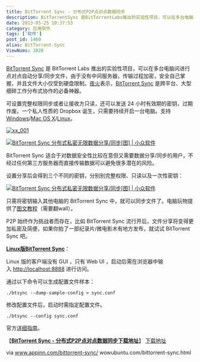 ```yaml
---
title: BitTorrent Sync - 分布式P2P点对点数据同步
description: BitTorrentSync 是BitTorrentLabs推出的实验性项目，可以在多台电脑间进行点对点自动分享/同步文件，由于没有中间服务器，传输过程加密，安全自己掌握，并且文件大小仅受到硬盘限制。夜火表示，BitTorrentSync 是跨平台、大型细碎工作分布式协作的必备神器。可设置完整权限同步或者让接收方只读，还可以发送24小时有效期的密钥，过期作废。一个
date: 2013-05-25 10:37:53
category: 应用软件
tags: ['软件']
post_id: 1460
alias: BitTorrent-Sync
ViewNums: 3028
---
```


[BitTorrent Sync](/blog/bittorrent-sync) 是 BitTorrent Labs 推出的实验性项目，可以在多台电脑间进行点对点自动分享/同步文件，由于没有中间服务器，传输过程加密，安全自己掌握，并且文件大小仅受到硬盘限制。[夜火](http://www.15897.com/)表示，[BitTorrent Sync](/blog/bittorrent-sync) 是跨平台、大型细碎工作分布式协作的必备神器。

可设置完整权限同步或者让接收方只读，还可以发送 24 小时有效期的密钥，过期作废。一个私人性质的 Dropbox 诞生，只需要持续开启一台电脑。支持 [Windows](/blog/windows-server-2008-x86-dvd-chs)/[Mac OS X](/tags/Mac)/[Linux](/tags/Linux)。

[![xx_001](http://wowubuntu.com/wp-content/uploads/2013/05/xx_001.png)](/blog/bittorrent-sync)

[![BitTorrent Sync 分布式私密无限数据分享/同步[图] | 小众软件](http://img3.appinn.com/images/201304/2013-04-25-11-55-17.png/o "BitTorrent Sync 分布式私密无限数据分享/同步[图] | 小众软件")](/blog/bittorrent-sync)

BitTorrent Sync 适合于对数据安全性比较在意但又需要数据分享/同步的用户，不经过任何第三方服务器而直接传输数据可以避免很多潜在的风险。

设置分享后会得到三个不同的密钥，分别别完整权限、只读以及一次性密钥：

[![BitTorrent Sync 分布式私密无限数据分享/同步[图] | 小众软件](http://img3.appinn.com/images/201304/2013-04-25-2-30-26.png/o "BitTorrent Sync 分布式私密无限数据分享/同步[图] | 小众软件")](/blog/bittorrent-sync)

只需将密钥输入其他电脑的 BitTorrent Sync 中，就可以同步文件了。电脑玩物提供了[图文教程](http://playpcesor.blogspot.com/2013/04/bittorrent-sync-bt-dropbox.html)（需要翻wall）。

P2P 始终作为挑战者而存在，比如 BitTorrent Sync 流行开后，文件分享将变得更加私密及简便，如果你拍了一部纪录片/微电影木有地方发布，就试试 BitTorrent Sync 吧。

[**Linux版BitTorrent Sync**](/blog/bittorrent-sync)：

Linux 版的客户端没有 GUI ，只有 Web UI ，启动后需在浏览器中输入 [http://localhost:8888](http://localhost:8888/) 进行访问。

通过以下命令可以生成配置文件样本：

```
./btsync --dump-sample-config > sync.conf
```

修改配置文件后，启动时需指定配置文件。

```
./btsync --config sync.conf
```

官方[详细指南](http://labs.bittorrent.com/experiments/sync/get-started.html)。

【[**BitTorrent Sync - 分布式P2P点对点数据同步下载地址**](/blog/bittorrent-sync)】
[下载地址](http://labs.bittorrent.com/experiments/sync.html)

via
www.appinn.com/bittorrent-sync/
wowubuntu.com/bittorrent-sync.html

